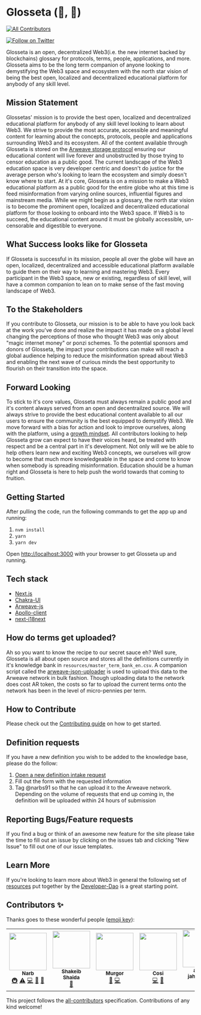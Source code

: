 # Glosseta (🔎, 🧠)
<!-- ALL-CONTRIBUTORS-BADGE:START - Do not remove or modify this section -->
[![All Contributors](https://img.shields.io/badge/all_contributors-5-orange.svg?style=flat-square)](#contributors-)
<!-- ALL-CONTRIBUTORS-BADGE:END -->

[![Follow on Twitter](https://img.shields.io/badge/social-Twitter-1DA1F2?logo=twitter)](https://twitter.com/Glossetadotcom)

Glosseta is an open, decentralized Web3(i.e. the new internet backed by blockchains) glossary for protocols, terms, people, applications, and more. Glosseta aims to be the long term companion of anyone looking to demystifying the Web3 space and ecosystem with the north star vision of being the best open, localized and decentralized educational platform for anybody of any skill level.

## Mission Statement

Glossetas' mission is to provide the best open, localized and decentralized educational platform for anybody of any skill level looking to learn about Web3. We strive to provide the most accurate, accessible and meaningful content for learning about the concepts, protocols, people and applications surrounding Web3 and its ecosystem. All of the content available through Glosseta is stored on the [Arweave storage protocol](https://www.arweave.org/) ensuring our educational content will live forever and unobstructed by those trying to censor education as a public good. The current landscape of the Web3 education space is very developer centric and doesn't do justice for the average person who's looking to learn the ecosystem and simply doesn't know where to start.  At it's core, Glosseta is on a mission to make a Web3 educational platform as a public good for the entire globe who at this time is feed misinformation from varying online sources, influential figures and mainstream media.  While we might begin as a glossary, the north star vision is to become the prominent open, localized and decentralized educational platform for those looking to onboard into the Web3 space.  If Web3 is to succeed, the educational content around it must be globally accessible, un-censorable and digestible to everyone.

## What Success looks like for Glosseta

If Glosseta is successful in its mission, people all over the globe will have an open, localized, decentralized and accessible educational platform available to guide them on their way to learning and mastering Web3. Every participant in the Web3 space, new or existing, regardless of skill level, will have a common companion to lean on to make sense of the fast moving landscape of Web3.

## To the Stakeholders

If you contribute to Glosseta, our mission is to be able to have you look back at the work you've done and realize the impact it has made on a global level changing the perceptions of those who thought Web3 was only about "magic internet money" or ponzi schemes.  To the potential sponsors amd donors of Glosseta, the impact your contributions can make will reach a global audience helping to reduce the misinformation spread about Web3 and enabling the next wave of curious minds the best opportunity to flourish on their transition into the space.

## Forward Looking

To stick to it's core values, Glosseta must always remain a public good and it's content always served from an open and decentrailzed source.  We will always strive to provide the best educational content available to all our users to ensure the community is the best equipped to demystify Web3.  We move forward with a bias for action and look to improve ourselves, along with the platform, using a [growth mindset](https://www.mindsethealth.com/matter/growth-vs-fixed-mindset). All contributors looking to help Glosseta grow can expect to have their voices heard, be treated with respect and be a central part in it's development.  Not only will we be able to help others learn new and exciting Web3 concepts, we ourselves will grow to become that much more knowledgeable in the space and come to know when somebody is spreading misinformation.   Education should be a human right and Glosseta is here to help push the world towards that coming to fruition.

## Getting Started

After pulling the code, run the following commands to get the app up and running:

1. `nvm install`
2. `yarn`
3. `yarn dev`

Open [http://localhost:3000](http://localhost:3000) with your browser to get Glosseta up and running.

## Tech stack
- [Next.js](https://nextjs.org/docs)
- [Chakra-UI](https://chakra-ui.com/docs/getting-started)
- [Arweave-js](https://github.com/ArweaveTeam/arweave-js)
- [Apollo-client](https://www.apollographql.com/docs/react/)
- [next-i18next](https://github.com/isaachinman/next-i18next)

## How do terms get uploaded?

Ah so you want to know the recipe to our secret sauce eh?  Well sure, Glosseta is all about open source and stores all the definitions currently in it's knowledge bank in `resources/master_term_bank_en.csv`.  A companion script called the [arweave-json-uploader](https://github.com/narbs91/arweave-json-uploader) is used to upload this data to the Arweave network in bulk fashion.  Though uploading data to the network does cost AR token, the costs so far to upload the current terms onto the network has been in the level of micro-pennies per term.

## How to Contribute

Please check out the [Contributing guide](CONTRIBUTING.md) on how to get started.

## Definition requests

If you have a new definition you wish to be added to the knowledge base, please do the follow:

1. [Open a new definition intake request](https://github.com/narbs91/glosseta/issues/new?assignees=&labels=definition&template=definition-request.yml&title=%5BDefinition+Request%5D%3A+)
2. Fill out the form with the requested information
3. Tag @narbs91 so that he can upload it to the Arweave network.  Depending on the volume of requests that end up coming in, the definition will be uploaded within 24 hours of submission

## Reporting Bugs/Feature requests

If you find a bug or think of an awesome new feature for the site please take the time to fill out an issue by clicking on the issues tab and clicking "New Issue" to fill out one of our issue templates.

## Learn More

If you're looking to learn more about Web3 in general the following set of [resources](https://github.com/Developer-DAO/resources) put together by the [Developer-Dao](https://www.developerdao.com/) is a great starting point.
## Contributors ✨

Thanks goes to these wonderful people ([emoji key](https://allcontributors.org/docs/en/emoji-key)):

<!-- ALL-CONTRIBUTORS-LIST:START - Do not remove or modify this section -->
<!-- prettier-ignore-start -->
<!-- markdownlint-disable -->
<table>
  <tr>
    <td align="center"><a href="http://www.narbeh.xyz/"><img src="https://avatars.githubusercontent.com/u/29411347?v=4?s=100" width="100px;" alt=""/><br /><sub><b>Narb</b></sub></a><br /><a href="#infra-narbs91" title="Infrastructure (Hosting, Build-Tools, etc)">🚇</a> <a href="https://github.com/narbs91/glosseta/commits?author=narbs91" title="Tests">⚠️</a> <a href="https://github.com/narbs91/glosseta/commits?author=narbs91" title="Code">💻</a> <a href="#data-narbs91" title="Data">🔣</a> <a href="https://github.com/narbs91/glosseta/commits?author=narbs91" title="Documentation">📖</a></td>
    <td align="center"><a href="https://www.linkedin.com/in/shakeib98/"><img src="https://avatars.githubusercontent.com/u/28858011?v=4?s=100" width="100px;" alt=""/><br /><sub><b>Shakeib Shaida</b></sub></a><br /><a href="#data-shakeib98" title="Data">🔣</a></td>
    <td align="center"><a href="https://naftalimurgor.netlify.app"><img src="https://avatars.githubusercontent.com/u/37052032?v=4?s=100" width="100px;" alt=""/><br /><sub><b>Murgor</b></sub></a><br /><a href="#data-naftalimurgor" title="Data">🔣</a> <a href="https://github.com/narbs91/glosseta/commits?author=naftalimurgor" title="Code">💻</a></td>
    <td align="center"><a href="https://cosisaxis.co/"><img src="https://avatars.githubusercontent.com/u/72054802?v=4?s=100" width="100px;" alt=""/><br /><sub><b>Cosi</b></sub></a><br /><a href="https://github.com/narbs91/glosseta/commits?author=cosisaxis" title="Code">💻</a> <a href="#data-cosisaxis" title="Data">🔣</a></td>
    <td align="center"><a href="https://github.com/alireza-jahandoost"><img src="https://avatars.githubusercontent.com/u/78685132?v=4?s=100" width="100px;" alt=""/><br /><sub><b>alireza jahandoost</b></sub></a><br /><a href="https://github.com/narbs91/glosseta/commits?author=alireza-jahandoost" title="Code">💻</a></td>
  </tr>
</table>

<!-- markdownlint-restore -->
<!-- prettier-ignore-end -->

<!-- ALL-CONTRIBUTORS-LIST:END -->

This project follows the [all-contributors](https://github.com/all-contributors/all-contributors) specification. Contributions of any kind welcome!
